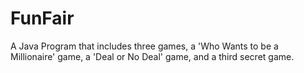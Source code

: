 # FunFair
A Java Program that includes three games, a 'Who Wants to be a Millionaire' game, a 'Deal or No Deal' game, and a third secret game.
